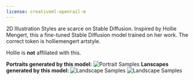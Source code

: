 ```yaml
---
license: creativeml-openrail-m
---
```

2D Illustration Styles are scarce on Stable Diffusion. Inspired by Hollie Mengert, this a fine-tuned Stable Diffusion model trained on her work. The correct token is holliemengert artstyle.

Hollie is **not** affiliated with this. 

**Portraits generated by this model:**
![Portrait Samples](https://huggingface.co/ogkalu/hollie-mengert-artstyle/resolve/main/generated-portraits.png)
**Lanscapes generated by this model:**
![Landscape Samples](https://huggingface.co/ogkalu/hollie-mengert-artstyle/resolve/main/generated-landscapes1.png)
![Landscape Samples](https://huggingface.co/ogkalu/hollie-mengert-artstyle/resolve/main/generated-landscapes2.png)